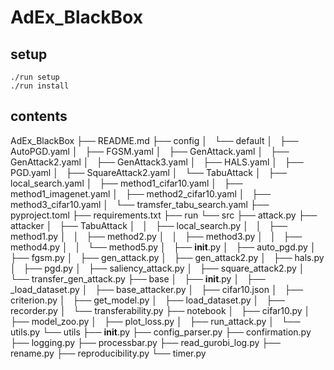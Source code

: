 # AdEx_BlackBox

## setup
```
./run setup
./run install
```

## contents
AdEx_BlackBox
├── README.md
├── config
│   └── default
│       ├── AutoPGD.yaml
│       ├── FGSM.yaml
│       ├── GenAttack.yaml
│       ├── GenAttack2.yaml
│       ├── GenAttack3.yaml
│       ├── HALS.yaml
│       ├── PGD.yaml
│       ├── SquareAttack2.yaml
│       └── TabuAttack
│           ├── local_search.yaml
│           ├── method1_cifar10.yaml
│           ├── method1_imagenet.yaml
│           ├── method2_cifar10.yaml
│           ├── method3_cifar10.yaml
│           └── tramsfer_tabu_search.yaml
├── pyproject.toml
├── requirements.txt
├── run
└── src
    ├── attack.py
    ├── attacker
    │   ├── TabuAttack
    │   │   ├── local_search.py
    │   │   ├── method1.py
    │   │   ├── method2.py
    │   │   ├── method3.py
    │   │   ├── method4.py
    │   │   └── method5.py
    │   ├── __init__.py
    │   ├── auto_pgd.py
    │   ├── fgsm.py
    │   ├── gen_attack.py
    │   ├── gen_attack2.py
    │   ├── hals.py
    │   ├── pgd.py
    │   ├── saliency_attack.py
    │   ├── square_attack2.py
    │   └── transfer_gen_attack.py
    ├── base
    │   ├── __init__.py
    │   ├── _load_dataset.py
    │   ├── base_attacker.py
    │   ├── cifar10.json
    │   ├── criterion.py
    │   ├── get_model.py
    │   ├── load_dataset.py
    │   ├── recorder.py
    │   └── transferability.py
    ├── notebook
    │   ├── cifar10.py
    │   ├── model_zoo.py
    │   ├── plot_loss.py
    │   ├── run_attack.py
    │   └── utils.py
    └── utils
        ├── __init__.py
        ├── config_parser.py
        ├── confirmation.py
        ├── logging.py
        ├── processbar.py
        ├── read_gurobi_log.py
        ├── rename.py
        ├── reproducibility.py
        └── timer.py

